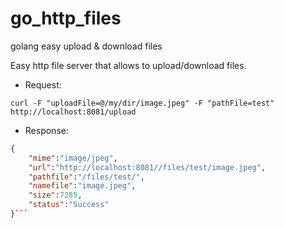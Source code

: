 # go_http_files
golang easy upload &amp; download files

Easy http file server that allows to upload/download files.

* Request:
```shell
curl -F "uploadFile=@/my/dir/image.jpeg" -F "pathFile=test" http://localhost:8081/upload
```

* Response:
```json
{
    "mime":"image/jpeg",
    "url":"http://localhost:8081//files/test/image.jpeg",
    "pathfile":"/files/test/",
    "namefile":"image.jpeg",
    "size":7285,
    "status":"Success"
}```